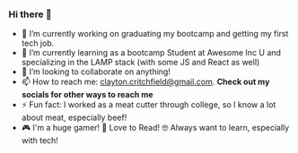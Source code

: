 ### Hi there 👋 ###

- 🔭 I’m currently working on graduating my bootcamp and getting my first tech job.
- 🌱 I’m currently learning as a bootcamp Student at Awesome Inc U and specializing in the LAMP stack (with some JS and React as well)
- 👯 I’m looking to collaborate on anything! 
- 📫 How to reach me: clayton.critchfield@gmail.com. **Check out my socials for other ways to reach me**
- ⚡ Fun fact: I worked as a meat cutter through college, so I know a lot about meat, especially beef! 
- 🎮 I'm a huge gamer! 📖 Love to Read! 🤓 Always want to learn, especially with tech! 
